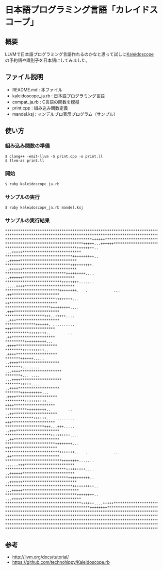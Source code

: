 # 日本語プログラミング言語「カレイドスコープ」

## 概要

LLVMで日本語プログラミング言語作れるのかなと思って試しに[Kaleidoscope](http://llvm.org/docs/tutorial/)の予約語や識別子を日本語にしてみました。

## ファイル説明

 * README.md : 本ファイル
 * kaleidoscope\_ja.rb : 日本語プログラミング言語
 * compat\_ja.rb : C言語の関数を模擬
 * print.cpp : 組み込み関数定義
 * mandel.ksj : マンデルブロ表示プログラム（サンプル）

## 使い方

### 組み込み関数の準備

    $ clang++ -emit-llvm -S print.cpp -o print.ll
    $ llvm-as print.ll

### 開始

    $ ruby kaleidoscope_ja.rb

### サンプルの実行

    $ ruby kaleidoscope_ja.rb mandel.ksj

### サンプルの実行結果

    *******************************************************************************
    *******************************************************************************
    ****************************************++++++*********************************
    ************************************+++++...++++++*****************************
    *********************************++++++++.. ...+++++***************************
    *******************************++++++++++..   ..+++++**************************
    ******************************++++++++++.     ..++++++*************************
    ****************************+++++++++....      ..++++++************************
    **************************++++++++.......      .....++++***********************
    *************************++++++++.   .            ... .++**********************
    ***********************++++++++...                     ++**********************
    *********************+++++++++....                    .+++*********************
    ******************+++..+++++....                      ..+++********************
    **************++++++. ..........                        +++********************
    ***********++++++++..        ..                         .++********************
    *********++++++++++...                                 .++++*******************
    ********++++++++++..                                   .++++*******************
    *******++++++.....                                    ..++++*******************
    *******+........                                     ...++++*******************
    *******+... ....                                     ...++++*******************
    *******+++++......                                    ..++++*******************
    *******++++++++++...                                   .++++*******************
    *********++++++++++...                                  ++++*******************
    **********+++++++++..        ..                        ..++********************
    *************++++++.. ..........                        +++********************
    ******************+++...+++.....                      ..+++********************
    *********************+++++++++....                    ..++*********************
    ***********************++++++++...                     +++*********************
    *************************+++++++..   .            ... .++**********************
    **************************++++++++.......      ......+++***********************
    ****************************+++++++++....      ..++++++************************
    *****************************++++++++++..     ..++++++*************************
    *******************************++++++++++..  ...+++++**************************
    *********************************++++++++.. ...+++++***************************
    ***********************************++++++....+++++*****************************
    ***************************************++++++++********************************
    *******************************************************************************
    *******************************************************************************
    *******************************************************************************
    *******************************************************************************
    *******************************************************************************

## 参考

 * http://llvm.org/docs/tutorial/
 * https://github.com/technohippy/Kaleidoscope.rb
